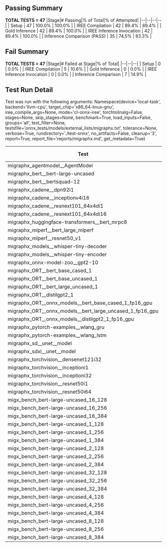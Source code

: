 ## Passing Summary

**TOTAL TESTS = 47**
|Stage|# Passing|% of Total|% of Attempted|
|--|--|--|--|
| Setup | 47 | 100.0% | 100.0% |
| IREE Compilation | 42 | 89.4% | 89.4% |
| Gold Inference | 42 | 89.4% | 100.0% |
| IREE Inference Invocation | 42 | 89.4% | 100.0% |
| Inference Comparison (PASS) | 35 | 74.5% | 83.3% |
## Fail Summary

**TOTAL TESTS = 47**
|Stage|# Failed at Stage|% of Total|
|--|--|--|
| Setup | 0 | 0.0% |
| IREE Compilation | 5 | 10.6% |
| Gold Inference | 0 | 0.0% |
| IREE Inference Invocation | 0 | 0.0% |
| Inference Comparison | 7 | 14.9% |
## Test Run Detail
Test was run with the following arguments:
Namespace(device='local-task', backend='llvm-cpu', target_chip='x86_64-linux-gnu', iree_compile_args=None, mode='cl-onnx-iree', torchtolinalg=False, stages=None, skip_stages=None, benchmark=True, load_inputs=False, groups='all', test_filter=None, testsfile='onnx_tests/models/external_lists/migraphx.txt', tolerance=None, verbose=True, rundirectory='./test-onnx', no_artifacts=False, cleanup='3', report=True, report_file='reports/migraphx.md', get_metadata=True)

| Test | Exit Status | Mean Benchmark Time (ms) | Notes |
|--|--|--|--|
| migraphx_agentmodel__AgentModel | compilation | None | |
| migraphx_bert__bert-large-uncased | PASS | 381.07745349407196 | |
| migraphx_bert__bertsquad-12 | compilation | None | |
| migraphx_cadene__dpn92i1 | PASS | 173.66671903679767 | |
| migraphx_cadene__inceptionv4i16 | PASS | 5387.794402738412 | |
| migraphx_cadene__resnext101_64x4di1 | PASS | 329.2137781778971 | |
| migraphx_cadene__resnext101_64x4di16 | PASS | 5113.4298990170155 | |
| migraphx_huggingface-transformers__bert_mrpc8 | PASS | 384.2948352297147 | |
| migraphx_mlperf__bert_large_mlperf | Numerics | 414.84106580416363 | |
| migraphx_mlperf__resnet50_v1 | PASS | 240.62121251509302 | |
| migraphx_models__whisper-tiny-decoder | PASS | 31.939933632026634 | |
| migraphx_models__whisper-tiny-encoder | Numerics | 179.66019817524486 | |
| migraphx_onnx-model-zoo__gpt2-10 | compilation | None | |
| migraphx_ORT__bert_base_cased_1 | PASS | 85.94555376718442 | |
| migraphx_ORT__bert_base_uncased_1 | PASS | 97.05439068022228 | |
| migraphx_ORT__bert_large_uncased_1 | PASS | 270.9263078868389 | |
| migraphx_ORT__distilgpt2_1 | PASS | 59.210817289093264 | |
| migraphx_ORT__onnx_models__bert_base_cased_1_fp16_gpu | Numerics | 89.4806356065803 | |
| migraphx_ORT__onnx_models__bert_large_uncased_1_fp16_gpu | Numerics | 249.5805360376835 | |
| migraphx_ORT__onnx_models__distilgpt2_1_fp16_gpu | Numerics | 40.40333407896536 | |
| migraphx_pytorch-examples__wlang_gru | PASS | 90.05422579745452 | |
| migraphx_pytorch-examples__wlang_lstm | PASS | 38.65026646092826 | |
| migraphx_sd__unet__model | import_model | None | |
| migraphx_sdxl__unet__model | import_model | None | |
| migraphx_torchvision__densenet121i32 | PASS | 1591.5436521172523 | |
| migraphx_torchvision__inceptioni1 | PASS | 197.08664746334156 | |
| migraphx_torchvision__inceptioni32 | PASS | 5450.262816001971 | |
| migraphx_torchvision__resnet50i1 | PASS | 85.40983515835943 | |
| migraphx_torchvision__resnet50i64 | PASS | 5057.7288034061585 | |
| migx_bench_bert-large-uncased_16_128 | PASS | 2611.5247420966625 | |
| migx_bench_bert-large-uncased_16_256 | PASS | 4111.280974000692 | |
| migx_bench_bert-large-uncased_16_384 | Numerics | 5769.4345489144325 | |
| migx_bench_bert-large-uncased_1_128 | PASS | 204.30552152295908 | |
| migx_bench_bert-large-uncased_1_256 | PASS | 278.57966555489435 | |
| migx_bench_bert-large-uncased_1_384 | PASS | 410.3936683386564 | |
| migx_bench_bert-large-uncased_2_128 | PASS | 384.03307646512985 | |
| migx_bench_bert-large-uncased_2_256 | PASS | 616.8695415059725 | |
| migx_bench_bert-large-uncased_2_384 | PASS | 807.7745176851749 | |
| migx_bench_bert-large-uncased_32_128 | PASS | 5075.098409006992 | |
| migx_bench_bert-large-uncased_32_256 | PASS | 8074.119862169027 | |
| migx_bench_bert-large-uncased_32_384 | Numerics | 11490.370138237873 | |
| migx_bench_bert-large-uncased_4_128 | PASS | 724.7409485280514 | |
| migx_bench_bert-large-uncased_4_256 | PASS | 1252.609595656395 | |
| migx_bench_bert-large-uncased_4_384 | PASS | 1585.868104050557 | |
| migx_bench_bert-large-uncased_8_128 | PASS | 1303.2370458046594 | |
| migx_bench_bert-large-uncased_8_256 | PASS | 2099.2876552045345 | |
| migx_bench_bert-large-uncased_8_384 | PASS | 2939.6701951821647 | |
